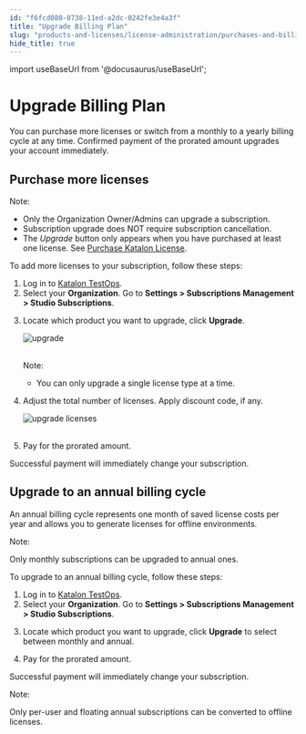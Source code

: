 ```yaml
---
id: "f6fcd080-0738-11ed-a2dc-0242fe3e4a3f"
title: "Upgrade Billing Plan"
slug: "products-and-licenses/license-administration/purchases-and-billing/upgrade-billing-plan"
hide_title: true
---
```

import useBaseUrl from '@docusaurus/useBaseUrl';

    

# <a id="id" class="anchor_top_offset"/><a id="ariaid-title1" class="anchor_top_offset"/>Upgrade Billing Plan

    
      
<p xmlns="http://www.w3.org/1999/xhtml" className="p">You can purchase more licenses or switch from a monthly to a   yearly billing cycle at any time. Confirmed payment of the prorated   amount upgrades your account immediately.</p> 
    
  

## <a id="id_1" class="anchor_top_offset"/>Purchase more licenses

<div xmlns="http://www.w3.org/1999/xhtml" className="note note note_note"><span className="note__title">Note:</span> 
  <ul className="ul"><li className="li">Only the Organization Owner/Admins can upgrade a subscription.</li><li className="li">Subscription upgrade does NOT require subscription cancellation.</li><li className="li">The <em className="ph i">Upgrade</em> button only appears when you have purchased at least one license. See <a className="xref" href="/docs/products-and-licenses/license-administration/purchases-and-billing/purchase-katalon-licenses">Purchase Katalon License</a>.</li></ul>
</div>
<p xmlns="http://www.w3.org/1999/xhtml" className="p">To add more licenses to your subscription, follow these steps:</p> 
<ol xmlns="http://www.w3.org/1999/xhtml" className="ol"><li className="li">Log in to <a className="xref j-external-link" href="https://testops.katalon.io/" target="_blank">Katalon TestOps</a>.</li><li className="li">Select your <strong className="ph b">Organization</strong>. Go to <strong className="ph b">Settings &gt; Subscriptions Management &gt; Studio Subscriptions</strong>.</li><li className="li">     <p className="p">Locate which product you want to upgrade, click <strong className="ph b">Upgrade</strong>.</p>     <p className="p"> <img className="image" src={useBaseUrl("https://github.com/katalon-studio/docs-images/raw/master/katalon-studio/docs/upgrade-subs/studio-sub-upgrade-button-ui-mar2022.png")} alt="upgrade" /><br /><br />     </p>     <div className="note note note_note"><span className="note__title">Note:</span>        <ul className="ul"><li className="li">You can only upgrade a single license type at a time.</li></ul>     </div>   </li><li className="li">     <p className="p">Adjust the total number of licenses. Apply discount code, if any.</p>     <p className="p"> <img className="image" src={useBaseUrl("https://github.com/katalon-studio/docs-images/raw/master/katalon-studio/docs/upgrade-subs/upgrading-sub-page-ui-mar-2022.png")} alt="upgrade licenses" /><br /><br />     </p>   </li><li className="li">     <p className="p">Pay for the prorated amount.</p>   </li></ol> 
<p xmlns="http://www.w3.org/1999/xhtml" className="p">Successful payment will immediately change your subscription.</p> 

## <a id="id_2" class="anchor_top_offset"/>Upgrade to an annual billing cycle

<p xmlns="http://www.w3.org/1999/xhtml" className="p">An annual billing cycle represents one month of saved license   costs per year and allows you to generate licenses for offline   environments.</p> 
<div xmlns="http://www.w3.org/1999/xhtml" className="note note note_note"><span className="note__title">Note:</span> 
  <p className="p">Only monthly subscriptions can be upgraded to annual ones.</p>
</div>
<p xmlns="http://www.w3.org/1999/xhtml" className="p">To upgrade to an annual billing cycle, follow these steps:</p> 
<ol xmlns="http://www.w3.org/1999/xhtml" className="ol"><li className="li">Log in to <a className="xref j-external-link" href="https://testops.katalon.io/" target="_blank">Katalon       TestOps</a>.</li><li className="li">Select your <strong className="ph b">Organization</strong>. Go to     <strong className="ph b">Settings &gt; Subscriptions Management &gt; Studio       Subscriptions</strong>.</li><li className="li">     <p className="p">Locate which product you want to upgrade, click       <strong className="ph b">Upgrade</strong> to select between monthly and annual.</p>   </li><li className="li">     <p className="p">Pay for the prorated amount.</p>   </li></ol> 
<p xmlns="http://www.w3.org/1999/xhtml" className="p">Successful payment will immediately change your   subscription.</p> 
<div xmlns="http://www.w3.org/1999/xhtml" className="note note note_note"><span className="note__title">Note:</span> 
  <p className="p">Only per-user and floating annual subscriptions can be converted
    to offline licenses.</p>
</div>
